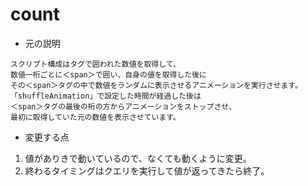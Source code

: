 # count
- 元の説明
```
スクリプト構成はタグで囲われた数値を取得して、
数値一桁ごとに＜span＞で囲い、自身の値を取得した後に
その＜span＞タグの中で数値をランダムに表示させるアニメーションを実行させます。
「shuffleAnimation」で設定した時間が経過した後は
＜span＞タグの最後の桁の方からアニメーションをストップさせ、
最初に取得していた元の数値を表示させています。
```

- 変更する点
1. 値がありきで動いているので、なくても動くように変更。
2. 終わるタイミングはクエリを実行して値が返ってきたら終了。
